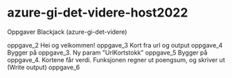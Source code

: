 # azure-gi-det-videre-host2022
Oppgaver Blackjack (azure-gi-det-videre)

oppgave_2   Hei og velkommen!
oppgave_3   Kort fra url og output
oppgave_4   Bygger på oppgave_3. Ny param "UrlKortstokk" 
oppgave_5   Bygger på oppgave_4. Kortene får verdi. Funksjonen regner ut poengsum, og skriver ut (Write output)
oppgave_6   